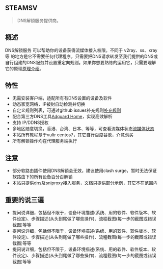## STEAMSV 

> DNS解锁服务提供商。

## 概述

DNS解锁服务 可以帮助你的设备获得流媒体接入权限。不同于 v2ray、ss、xray等 的地方是它不需要任何代理程序，只需要把DNS请求转发至我们提供的DNS或自行组建的DNS服务并设置重定向规则。如果你想要熟练的运用它，只需要理解它的原理[原理介绍](principle.md)。

## 特性

- 无需安装客户端，适配所有有DNS设置的设备及软件
- 动态家宽网络，IP被封自动检测并切换
- 自定义规则列表，可通过github issues补充规则[补充规则](https://github.com/steamsv/streamrule/issues)
- 配合第三方DNS工具[Adguard Home](appdoc/adguardhomedoc.md)，实现高效解析
- 支持 IP/DDNS授权
- 多地区随意切换，香港、台湾、日本、等等，可查看流媒体状态[流媒体状态](rule.md)
- 本站所有教程基于vultr centos7，其它自行百度谷歌，介意勿买
- 所有解锁操作均在代理服务端执行

## 注意

- 部分软路由插件使用DNS解锁会无效，建议使用clash surge，暂时无法保证软路由下的所有设备百分百解锁
- 本站只提供dns及sniproxy接入服务，文档只提供部分示例，其它不在范围内

## 重要的说三遍

- 提问说详细，包括但不限于，设备环境描述(系统、用的软件、软件版本、软件设定)、步骤描述(从头到尾做了哪些操作)、流程截图(每一步的截图或错误截图)等等
- 提问说详细，包括但不限于，设备环境描述(系统、用的软件、软件版本、软件设定)、步骤描述(从头到尾做了哪些操作)、流程截图(每一步的截图或错误截图)等等
- 提问说详细，包括但不限于，设备环境描述(系统、用的软件、软件版本、软件设定)、步骤描述(从头到尾做了哪些操作)、流程截图(每一步的截图或错误截图)等等
